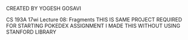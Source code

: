 CREATED BY YOGESH GOSAVI 


CS 193A 17wi Lecture 08: Fragments
THIS IS SAME PROJECT REQUIRED FOR STARTING POKEDEX ASSIGNMENT 
I MADE THIS WITHOUT USING STANFORD LIBRARY 

